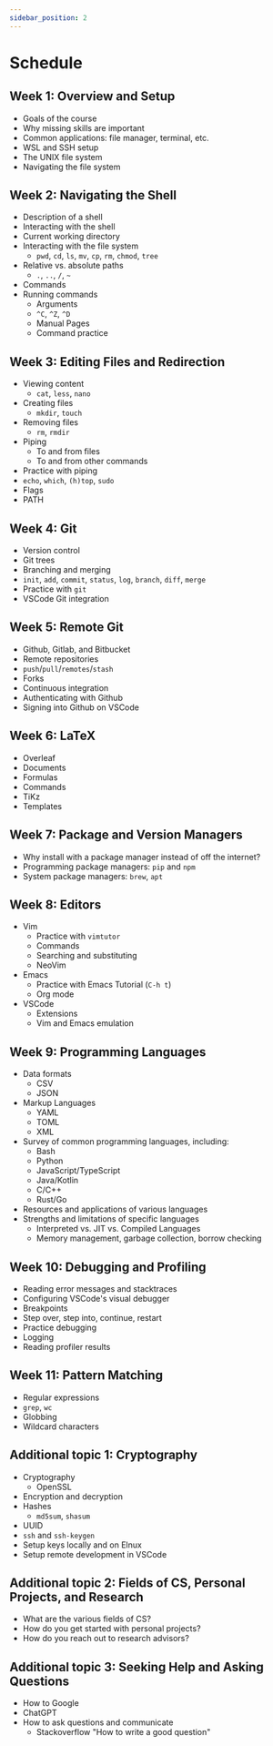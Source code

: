 ```yaml
---
sidebar_position: 2
---
```


# Schedule

## Week 1: Overview and Setup

- Goals of the course
- Why missing skills are important
- Common applications: file manager, terminal, etc.
- WSL and SSH setup
- The UNIX file system
- Navigating the file system

## Week 2: Navigating the Shell

- Description of a shell
- Interacting with the shell
- Current working directory
- Interacting with the file system
  - `pwd`, `cd`, `ls`, `mv`, `cp`, `rm`, `chmod`, `tree`
- Relative vs. absolute paths
  - `.`, `..`, `/`, `~`
- Commands
- Running commands
  - Arguments
  - `^C`, `^Z`, `^D`
  - Manual Pages
  - Command practice

## Week 3: Editing Files and Redirection

- Viewing content
  - `cat`, `less`, `nano`
- Creating files
  - `mkdir`, `touch`
- Removing files
  - `rm`, `rmdir`
- Piping
  - To and from files
  - To and from other commands
- Practice with piping
- `echo`, `which`, `(h)top`, `sudo`
- Flags
- PATH

## Week 4: Git

- Version control
- Git trees
- Branching and merging
- `init`, `add`, `commit`, `status`, `log`, `branch`, `diff`, `merge`
- Practice with `git`
- VSCode Git integration

## Week 5: Remote Git

- Github, Gitlab, and Bitbucket
- Remote repositories
- `push`/`pull`/`remotes`/`stash`
- Forks
- Continuous integration
- Authenticating with Github
- Signing into Github on VSCode

## Week 6: LaTeX

- Overleaf
- Documents
- Formulas
- Commands
- TiKz
- Templates

## Week 7: Package and Version Managers

- Why install with a package manager instead of off the internet?
- Programming package managers: `pip` and `npm`
- System package managers: `brew`, `apt`

## Week 8: Editors

- Vim
  - Practice with `vimtutor`
  - Commands
  - Searching and substituting
  - NeoVim
- Emacs
  - Practice with Emacs Tutorial (`C-h t`)
  - Org mode
- VSCode
  - Extensions
  - Vim and Emacs emulation

## Week 9: Programming Languages

- Data formats
  - CSV
  - JSON
- Markup Languages
  - YAML
  - TOML
  - XML
- Survey of common programming languages, including:
  - Bash
  - Python
  - JavaScript/TypeScript
  - Java/Kotlin
  - C/C++
  - Rust/Go
- Resources and applications of various languages
- Strengths and limitations of specific languages
  - Interpreted vs. JIT vs. Compiled Languages
  - Memory management, garbage collection, borrow checking

## Week 10: Debugging and Profiling

- Reading error messages and stacktraces
- Configuring VSCode's visual debugger
- Breakpoints
- Step over, step into, continue, restart
- Practice debugging
- Logging
- Reading profiler results

## Week 11: Pattern Matching

- Regular expressions
- `grep`, `wc`
- Globbing
- Wildcard characters

## Additional topic 1: Cryptography

- Cryptography
  - OpenSSL
- Encryption and decryption
- Hashes
  - `md5sum`, `shasum`
- UUID
- `ssh` and `ssh-keygen`
- Setup keys locally and on Elnux
- Setup remote development in VSCode

## Additional topic 2: Fields of CS, Personal Projects, and Research

- What are the various fields of CS?
- How do you get started with personal projects?
- How do you reach out to research advisors?

## Additional topic 3: Seeking Help and Asking Questions

- How to Google
- ChatGPT
- How to ask questions and communicate
  - Stackoverflow "How to write a good question"
